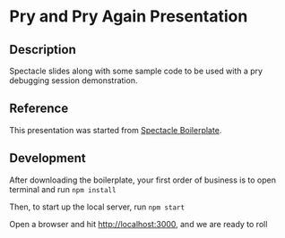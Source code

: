 # Pry and Pry Again Presentation

## Description

Spectacle slides along with some sample code to be used with a pry debugging session demonstration.

## Reference

This presentation was started from [Spectacle Boilerplate](https://github.com/FormidableLabs/spectacle-boilerplate).

## Development

After downloading the boilerplate, your first order of business is to open terminal and run `npm install`

Then, to start up the local server, run `npm start`

Open a browser and hit [http://localhost:3000](http://localhost:3000), and we are ready to roll
